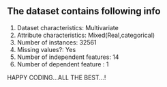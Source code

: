 The dataset contains following info
------------------------------------

1.  Dataset characteristics: 				Multivariate  
2.  Attribute characteristics: 			Mixed(Real,categorical)  
3.  Number of instances: 					  32561  
4.  Missing values?: 						    Yes  
5.  Number of independent features:		        14  
6.  Number of dependent feature :			    1 
  
HAPPY CODING...ALL THE BEST...!
